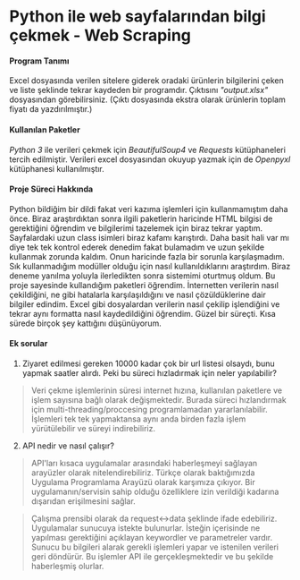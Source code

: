 # Python ile web sayfalarından bilgi çekmek - Web Scraping
#### Program Tanımı
Excel dosyasında verilen sitelere giderek oradaki ürünlerin bilgilerini çeken ve liste şeklinde tekrar kaydeden bir programdır. Çıktısını *"output.xlsx"* dosyasından görebilirsiniz. (Çıktı dosyasında ekstra olarak ürünlerin toplam fiyatı da yazdırılmıştır.)

#### Kullanılan Paketler
*Python 3* ile verileri çekmek için *BeautifulSoup4* ve *Requests* kütüphaneleri tercih edilmiştir.
Verileri excel dosyasından okuyup yazmak için de *Openpyxl* kütüphanesi kullanılmıştır.

#### Proje Süreci Hakkında
Python bildiğim bir dildi fakat veri kazıma işlemleri için kullanmamıştım daha önce. Biraz araştırdıktan sonra ilgili paketlerin haricinde HTML bilgisi de gerektiğini öğrendim ve bilgilerimi tazelemek için biraz tekrar yaptım. Sayfalardaki uzun class isimleri biraz kafamı karıştırdı. Daha basit hali var mı diye tek tek kontrol ederek denedim fakat bulamadım ve uzun şekilde kullanmak zorunda kaldım. Onun haricinde fazla bir sorunla karşılaşmadım. Sık kullanmadığım modüller olduğu için nasıl kullanıldıklarını araştırdım. Biraz deneme yanılma yoluyla ilerledikten sonra sistemimi oturtmuş oldum. Bu proje sayesinde kullandığım paketleri öğrendim. İnternetten verilerin nasıl çekildiğini, ne gibi hatalarla karşılaşıldığını ve nasıl çözüldüklerine dair bilgiler edindim. Excel gibi dosyalardan verilerin nasıl çekilip işlendiğini ve tekrar aynı formatta nasıl kaydedildiğini öğrendim. Güzel bir süreçti. Kısa sürede birçok şey kattığını düşünüyorum.

#### Ek sorular
1) Ziyaret edilmesi gereken 10000 kadar çok bir url listesi olsaydı, bunu yapmak saatler alırdı. Peki bu süreci hızladırmak için neler yapılabilir?
>Veri çekme işlemlerinin süresi internet hızına, kullanılan paketlere ve işlem sayısına bağlı olarak değişmektedir. Burada süreci hızlandırmak için multi-threading/proccesing programlamadan yararlanılabilir. İşlemleri tek tek yapmaktansa aynı anda birden fazla işlem yürütülebilir ve süreyi indirebiliriz.

2) API nedir ve nasıl çalışır?
>API'ları kısaca uygulamalar arasındaki haberleşmeyi sağlayan arayüzler olarak nitelendirebiliriz. Türkçe olarak baktığımızda Uygulama Programlama Arayüzü olarak karşımıza çıkıyor. Bir uygulamanın/servisin sahip olduğu özelliklere izin verildiği kadarına dışarıdan erişilmesini sağlar.

>Çalışma prensibi olarak da request<->data şeklinde ifade edebiliriz. Uygulamalar sunucuya istekte bulunurlar. İsteğin içerisinde ne yapılması gerektiğini açıklayan keywordler ve parametreler vardır. Sunucu bu bilgileri alarak gerekli işlemleri yapar ve istenilen verileri geri döndürür. Bu işlemler API ile gerçekleşmektedir ve bu şekilde haberleşmiş olurlar.
